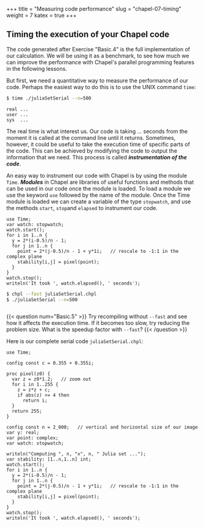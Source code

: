 +++
title = "Measuring code performance"
slug = "chapel-07-timing"
weight = 7
katex = true
+++

## Timing the execution of your Chapel code

The code generated after Exercise "Basic.4" is the full implementation of our calculation. We will be using it
as a benchmark, to see how much we can improve the performance with Chapel's parallel programming features in
the following lessons.

But first, we need a quantitative way to measure the performance of our code. Perhaps the easiest way to do
this is to use the UNIX command `time`:

```sh
$ time ./juliaSetSerial --n=500
```
```chpl
real ...
user ...
sys	 ...
```

The real time is what interest us. Our code is taking ... seconds from the moment it is called at the command
line until it returns. Sometimes, however, it could be useful to take the execution time of specific parts of
the code. This can be achieved by modifying the code to output the information that we need. This process is
called **_instrumentation of the code_**.

An easy way to instrument our code with Chapel is by using the module `Time`. **_Modules_** in Chapel are
libraries of useful functions and methods that can be used in our code once the module is loaded. To load
a module we use the keyword `use` followed by the name of the module. Once the Time module is loaded we
can create a variable of the type `stopwatch`, and use the methods `start`, `stop`and `elapsed` to instrument
our code.

```chpl
use Time;
var watch: stopwatch;
watch.start();
for i in 1..n {
  y = 2*(i-0.5)/n - 1;
  for j in 1..n {
    point = 2*(j-0.5)/n - 1 + y*1i;   // rescale to -1:1 in the complex plane
    stability[i,j] = pixel(point);
  }
}
watch.stop();
writeln('It took ', watch.elapsed(), ' seconds');
```
```sh
$ chpl --fast juliaSetSerial.chpl
$ ./juliaSetSerial --n=500
```
```chpl
```

{{< question num="Basic.5" >}}
Try recompiling without `--fast` and see how it affects the execution time. If it becomes too slow, try
reducing the problem size. What is the speedup factor with `--fast`?
{{< /question >}}

Here is our complete serial code `juliaSetSerial.chpl`:

```chpl
use Time;

config const c = 0.355 + 0.355i;

proc pixel(z0) {
  var z = z0*1.2;   // zoom out
  for i in 1..255 {
    z = z*z + c;
    if abs(z) >= 4 then
      return i;
  }
  return 255;
}

config const n = 2_000;   // vertical and horizontal size of our image
var y: real;
var point: complex;
var watch: stopwatch;

writeln("Computing ", n, "x", n, " Julia set ...");
var stability: [1..n,1..n] int;
watch.start();
for i in 1..n {
  y = 2*(i-0.5)/n - 1;
  for j in 1..n {
    point = 2*(j-0.5)/n - 1 + y*1i;   // rescale to -1:1 in the complex plane
    stability[i,j] = pixel(point);
  }
}
watch.stop();
writeln('It took ', watch.elapsed(), ' seconds');
```
